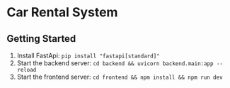 # Car Rental System

## Getting Started

1. Install FastApi: `pip install "fastapi[standard]"`
2. Start the backend server: `cd backend && uvicorn backend.main:app --reload`
3. Start the frontend server: `cd frontend && npm install && npm run dev`
